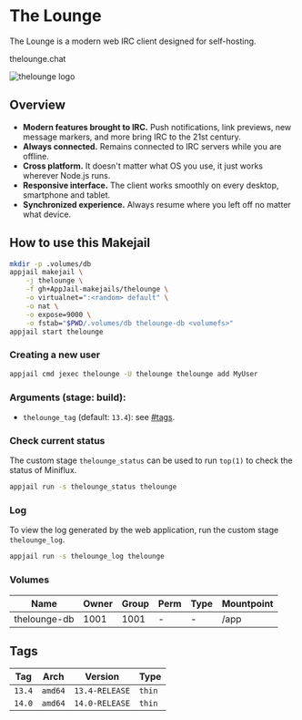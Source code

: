 # The Lounge

The Lounge is a modern web IRC client designed for self-hosting.

thelounge.chat

![thelounge logo](https://thelounge.chat/assets/logos/logo/TL_White&Yellow_Horizontal_logotype_Transparent_Bg/TL_White&Yellow_Horizontal_logotype_Transparent_Bg.svg)

## Overview

- **Modern features brought to IRC.** Push notifications, link previews, new message markers, and more bring IRC to the 21st century.
- **Always connected.** Remains connected to IRC servers while you are offline.
- **Cross platform.** It doesn't matter what OS you use, it just works wherever Node.js runs.
- **Responsive interface.** The client works smoothly on every desktop, smartphone and tablet.
- **Synchronized experience.** Always resume where you left off no matter what device.

## How to use this Makejail

```sh
mkdir -p .volumes/db
appjail makejail \
    -j thelounge \
    -f gh+AppJail-makejails/thelounge \
    -o virtualnet=":<random> default" \
    -o nat \
    -o expose=9000 \
    -o fstab="$PWD/.volumes/db thelounge-db <volumefs>"
appjail start thelounge
```

### Creating a new user

```sh
appjail cmd jexec thelounge -U thelounge thelounge add MyUser
```

### Arguments (stage: build):

* `thelounge_tag` (default: `13.4`): see [#tags](#tags).

### Check current status

The custom stage `thelounge_status` can be used to run `top(1)` to check the status of Miniflux.

```sh
appjail run -s thelounge_status thelounge
```

### Log

To view the log generated by the web application, run the custom stage `thelounge_log`.

```sh
appjail run -s thelounge_log thelounge
```

### Volumes

| Name           | Owner | Group | Perm | Type | Mountpoint |
| -------------- | ----- | ----- | ---- | ---- | ---------- |
| thelounge-db   | 1001  | 1001  |  -   |  -   | /app       |

## Tags

| Tag    | Arch    | Version        | Type   |
| ------ | ------- | -------------- | ------ |
| `13.4` | `amd64` | `13.4-RELEASE` | `thin` |
| `14.0` | `amd64` | `14.0-RELEASE` | `thin` |
